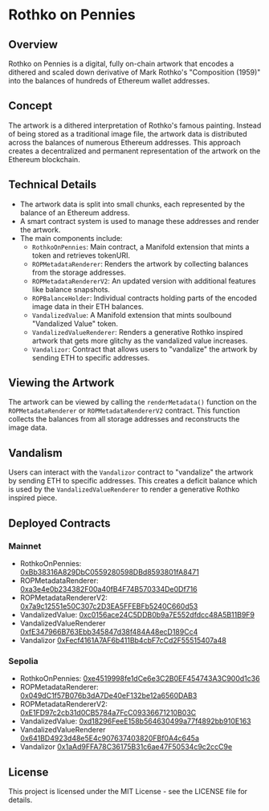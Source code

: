 # Rothko on Pennies

## Overview

Rothko on Pennies is a digital, fully on-chain artwork that encodes a dithered and scaled down derivative of Mark
Rothko's "Composition (1959)" into the balances of hundreds of Ethereum wallet addresses.

## Concept

The artwork is a dithered interpretation of Rothko's famous painting. Instead of being stored as a traditional image
file, the artwork data is distributed across the balances of numerous Ethereum addresses. This approach creates a
decentralized and permanent representation of the artwork on the Ethereum blockchain.

## Technical Details

- The artwork data is split into small chunks, each represented by the balance of an Ethereum address.
- A smart contract system is used to manage these addresses and render the artwork.
- The main components include:
  - `RothkoOnPennies`: Main contract, a Manifold extension that mints a token and retrieves tokenURI.
  - `ROPMetadataRenderer`: Renders the artwork by collecting balances from the storage addresses.
  - `ROPMetadataRendererV2`: An updated version with additional features like balance snapshots.
  - `ROPBalanceHolder`: Individual contracts holding parts of the encoded image data in their ETH balances.
  - `VandalizedValue`: A Manifold extension that mints soulbound "Vandalized Value" token.
  - `VandalizedValueRenderer`: Renders a generative Rothko inspired artwork that gets more glitchy as the vandalized value increases.
  - `Vandalizor`: Contract that allows users to "vandalize" the artwork by sending ETH to specific addresses.

## Viewing the Artwork

The artwork can be viewed by calling the `renderMetadata()` function on the `ROPMetadataRenderer` or
`ROPMetadataRendererV2` contract. This function collects the balances from all storage addresses and reconstructs the
image data.

## Vandalism

Users can interact with the `Vandalizor` contract to "vandalize" the artwork by sending ETH to specific addresses. This
creates a deficit balance which is used by the `VandalizedValueRenderer` to render a generative Rothko inspired piece.

## Deployed Contracts

### Mainnet

- RothkoOnPennies:
  [0xBb38316A829DbC0559280598DBd8593801fA8471](https://etherscan.io/address/0xBb38316A829DbC0559280598DBd8593801fA8471)
- ROPMetadataRenderer:
  [0xa3e4e0b234382F00a40fB4F74B570334De0Df716](https://etherscan.io/address/0xa3e4e0b234382F00a40fB4F74B570334De0Df716)
- ROPMetadataRendererV2:
  [0x7a9c12551e50C307c2D3EA5FFEBFb5240C660d53](https://etherscan.io/address/0x7a9c12551e50C307c2D3EA5FFEBFb5240C660d53)
- VandalizedValue:
  [0xc0156ace24C5DDB0b9a7E552dfdcc48A5B11B9F9](https://etherscan.io/address/0xc0156ace24C5DDB0b9a7E552dfdcc48A5B11B9F9)
- VandalizedValueRenderer
  [0xfE347966B763Ebb345847d38f484A48ecD189Cc4](https://etherscan.io/address/0xfE347966B763Ebb345847d38f484A48ecD189Cc4)
- Vandalizor
  [0xFecf4161A7AF6b411Bb4cbF7cCd2F55515407a48](https://etherscan.io/address/0xFecf4161A7AF6b411Bb4cbF7cCd2F55515407a48)

### Sepolia

- RothkoOnPennies:
  [0xe4519998fe1dCe6e3C2B0EF454743A3C900d1c36](https://sepolia.etherscan.io/address/0xe4519998fe1dCe6e3C2B0EF454743A3C900d1c36)
- ROPMetadataRenderer:
  [0x049dC1f57B076b3dA7De40eF132be12a6560DAB3](https://sepolia.etherscan.io/address/0x049dC1f57B076b3dA7De40eF132be12a6560DAB3)
- ROPMetadataRendererV2:
  [0xE1FD97c2cb31d0CB5784a7FcC09336671210B03C](https://sepolia.etherscan.io/address/0xE1FD97c2cb31d0CB5784a7FcC09336671210B03C)
- VandalizedValue:
  [0xd18296FeeE158b564630499a77f4892bb910E163](https://sepolia.etherscan.io/address/0xd18296FeeE158b564630499a77f4892bb910E163)
- VandalizedValueRenderer
  [0x641BD4923d48e5E4c907637403820FBf0A4c645a](https://sepolia.etherscan.io/address/0x641BD4923d48e5E4c907637403820FBf0A4c645a)
- Vandalizor
  [0x1aAd9FFA78C36175B31c6ae47F50534c9c2ccC9e](https://sepolia.etherscan.io/address/0x1aAd9FFA78C36175B31c6ae47F50534c9c2ccC9e)

## License

This project is licensed under the MIT License - see the LICENSE file for details.

